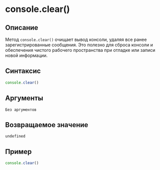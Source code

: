 # console.clear()

## Описание
Метод `console.clear()` очищает вывод консоли, удаляя все ранее зарегистрированные сообщения. Это полезно для сброса консоли и обеспечения чистого рабочего пространства при отладке или записи новой информации.

## Синтаксис
``` javascript
console.clear()
```

## Аргументы
    Без аргументов

## Возвращаемое значение
`undefined`

## Пример
``` javascript linenums="1"
console.clear()
```